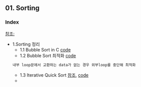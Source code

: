 
## 01. Sorting
### Index
[참조: ]()
* 1.Sorting 정리
  * 1.1 Bubble Sort in C [code](https://github.com/csbyun-data/C-Pro/blob/main/chap04/Sorting/BubbleSort1.c)
  * 1.2 Bubble Sort 최적화 [code](https://github.com/csbyun-data/C-Pro/blob/main/chap04/Sorting/BubbleSort2.c)
  ```c
  내부 loop문에서 교환하는 data가 없는 경우 외부loop를 중단해 최적화
  ```
  * 1.3 Iterative Quick Sort [참조](https://www.geeksforgeeks.org/iterative-quick-sort/), [code]()
  * 


